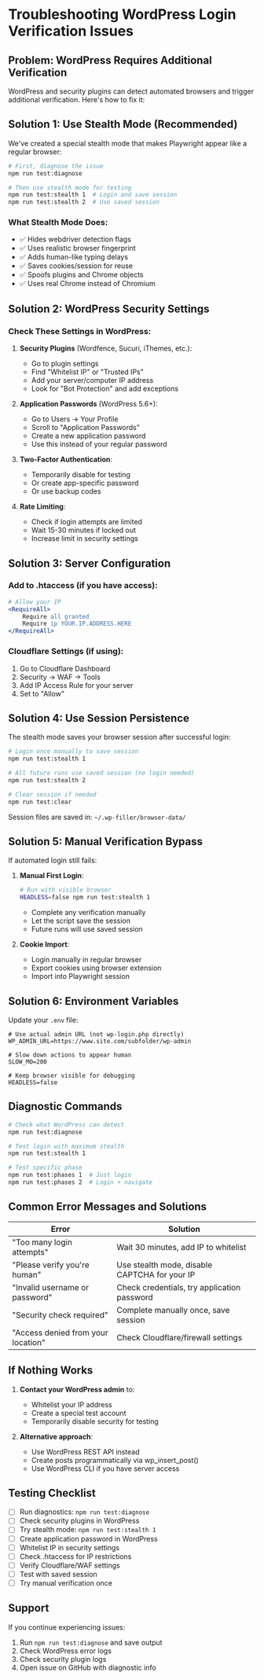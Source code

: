 # Troubleshooting WordPress Login Verification Issues

## Problem: WordPress Requires Additional Verification

WordPress and security plugins can detect automated browsers and trigger additional verification. Here's how to fix it:

## Solution 1: Use Stealth Mode (Recommended)

We've created a special stealth mode that makes Playwright appear like a regular browser:

```bash
# First, diagnose the issue
npm run test:diagnose

# Then use stealth mode for testing
npm run test:stealth 1  # Login and save session
npm run test:stealth 2  # Use saved session
```

### What Stealth Mode Does:
- ✅ Hides webdriver detection flags
- ✅ Uses realistic browser fingerprint
- ✅ Adds human-like typing delays
- ✅ Saves cookies/session for reuse
- ✅ Spoofs plugins and Chrome objects
- ✅ Uses real Chrome instead of Chromium

## Solution 2: WordPress Security Settings

### Check These Settings in WordPress:

1. **Security Plugins** (Wordfence, Sucuri, iThemes, etc.):
   - Go to plugin settings
   - Find "Whitelist IP" or "Trusted IPs"
   - Add your server/computer IP address
   - Look for "Bot Protection" and add exceptions

2. **Application Passwords** (WordPress 5.6+):
   - Go to Users → Your Profile
   - Scroll to "Application Passwords"
   - Create a new application password
   - Use this instead of your regular password

3. **Two-Factor Authentication**:
   - Temporarily disable for testing
   - Or create app-specific password
   - Or use backup codes

4. **Rate Limiting**:
   - Check if login attempts are limited
   - Wait 15-30 minutes if locked out
   - Increase limit in security settings

## Solution 3: Server Configuration

### Add to .htaccess (if you have access):

```apache
# Allow your IP
<RequireAll>
    Require all granted
    Require ip YOUR.IP.ADDRESS.HERE
</RequireAll>
```

### Cloudflare Settings (if using):
1. Go to Cloudflare Dashboard
2. Security → WAF → Tools
3. Add IP Access Rule for your server
4. Set to "Allow"

## Solution 4: Use Session Persistence

The stealth mode saves your browser session after successful login:

```bash
# Login once manually to save session
npm run test:stealth 1

# All future runs use saved session (no login needed)
npm run test:stealth 2

# Clear session if needed
npm run test:clear
```

Session files are saved in: `~/.wp-filler/browser-data/`

## Solution 5: Manual Verification Bypass

If automated login still fails:

1. **Manual First Login**:
   ```bash
   # Run with visible browser
   HEADLESS=false npm run test:stealth 1
   ```
   - Complete any verification manually
   - Let the script save the session
   - Future runs will use saved session

2. **Cookie Import**:
   - Login manually in regular browser
   - Export cookies using browser extension
   - Import into Playwright session

## Solution 6: Environment Variables

Update your `.env` file:

```env
# Use actual admin URL (not wp-login.php directly)
WP_ADMIN_URL=https://www.site.com/subfolder/wp-admin

# Slow down actions to appear human
SLOW_MO=200

# Keep browser visible for debugging
HEADLESS=false
```

## Diagnostic Commands

```bash
# Check what WordPress can detect
npm run test:diagnose

# Test login with maximum stealth
npm run test:stealth 1

# Test specific phase
npm run test:phases 1  # Just login
npm run test:phases 2  # Login + navigate
```

## Common Error Messages and Solutions

| Error | Solution |
|-------|----------|
| "Too many login attempts" | Wait 30 minutes, add IP to whitelist |
| "Please verify you're human" | Use stealth mode, disable CAPTCHA for your IP |
| "Invalid username or password" | Check credentials, try application password |
| "Security check required" | Complete manually once, save session |
| "Access denied from your location" | Check Cloudflare/firewall settings |

## If Nothing Works

1. **Contact your WordPress admin** to:
   - Whitelist your IP address
   - Create a special test account
   - Temporarily disable security for testing

2. **Alternative approach**:
   - Use WordPress REST API instead
   - Create posts programmatically via wp_insert_post()
   - Use WordPress CLI if you have server access

## Testing Checklist

- [ ] Run diagnostics: `npm run test:diagnose`
- [ ] Check security plugins in WordPress
- [ ] Try stealth mode: `npm run test:stealth 1`
- [ ] Create application password in WordPress
- [ ] Whitelist IP in security settings
- [ ] Check .htaccess for IP restrictions
- [ ] Verify Cloudflare/WAF settings
- [ ] Test with saved session
- [ ] Try manual verification once

## Support

If you continue experiencing issues:
1. Run `npm run test:diagnose` and save output
2. Check WordPress error logs
3. Check security plugin logs
4. Open issue on GitHub with diagnostic info